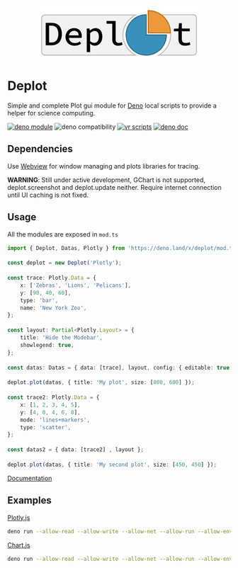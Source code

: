 <p align="center">
	<img align="center" src="https://raw.githubusercontent.com/JOTSR/Deplot/main/public/logo.png"  />
	<br>
</p>

# Deplot

Simple and complete Plot gui module for [Deno](https://deno.land) local scripts
to provide a helper for science computing.

[![deno module](https://shield.deno.dev/x/deplot)](https://deno.land/x/deplot)
![deno compatibility](https://shield.deno.dev/deno/^1.20)
[![vr scripts](https://badges.velociraptor.run/flat.svg)](https://velociraptor.run)
[![deno doc](https://doc.deno.land/badge.svg)](https://doc.deno.land/https/deno.land/x/deplot/mod.ts)

## Dependencies

Use [Webview](https://deno.land/x/webview@0.7.0-pre.1) for window managing and
plots libraries for tracing.

**WARNING**: Still under active development, GChart is not supported, deplot.screenshot and deplot.update neither. Require internet connection until UI caching is not fixed.

## Usage

All the modules are exposed in `mod.ts`

```ts
import { Deplot, Datas, Plotly } from 'https://deno.land/x/deplot/mod.ts';

const deplot = new Deplot('Plotly');

const trace: Plotly.Data = {
	x: ['Zebras', 'Lions', 'Pelicans'],
	y: [90, 40, 60],
	type: 'bar',
	name: 'New York Zoo',
};

const layout: Partial<Plotly.Layout> = {
	title: 'Hide the Modebar',
	showlegend: true,
};

const datas: Datas = { data: [trace], layout, config: { editable: true } };

deplot.plot(datas, { title: 'My plot', size: [800, 600] });

const trace2: Plotly.Data = {
    x: [1, 2, 3, 4, 5],
    y: [4, 0, 4, 6, 8],
    mode: 'lines+markers',
    type: 'scatter',
};

const datas2 = { data: [trace2] , layout };

deplot.plot(datas, { title: 'My second plot', size: [450, 450] });
```

[Documentation](https://doc.deno.land/https://deno.land/x/deplot/mod.ts)

## Examples

[Plotly.js](https://plotly.com/javascript/)

```sh
deno run --allow-read --allow-write --allow-net --allow-run --allow-env --allow-ffi --unstable --no-check https://deno.land/x/deplot/examples/plotly.ts
```

[Chart.js](https://www.chartjs.org/docs/3.7.0/)

```sh
deno run --allow-read --allow-write --allow-net --allow-run --allow-env --allow-ffi --unstable --no-check https://deno.land/x/deplot/examples/chartjs.ts
```

<!--
[Google Charts](https://developers.google.com/chart/interactive/docs)

```
deno run --allow-ffi --unstable https://deno.land/x/deplot/examples/gcharts.ts
``` -->

